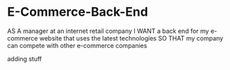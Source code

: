 # E-Commerce-Back-End
AS A manager at an internet retail company I WANT a back end for my e-commerce website that uses the latest technologies SO THAT my company can compete with other e-commerce companies

adding stuff